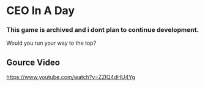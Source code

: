 # CEO In A Day

### This game is archived and i dont plan to continue development.

Would you run your way to the top?

## Gource Video

https://www.youtube.com/watch?v=ZZlQ4dHU4Yg
